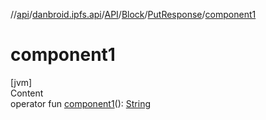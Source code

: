 //[api](../../../../index.md)/[danbroid.ipfs.api](../../../index.md)/[API](../../index.md)/[Block](../index.md)/[PutResponse](index.md)/[component1](component1.md)



# component1  
[jvm]  
Content  
operator fun [component1](component1.md)(): [String](https://kotlinlang.org/api/latest/jvm/stdlib/kotlin/-string/index.html)  



